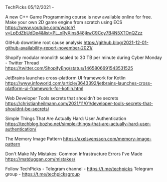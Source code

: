 TechPicks 05/12/2021 -

A new C++ Game Programming course is now available online for free. Make your own 2D game engine from scratch using ECS
https://www.youtube.com/watch?v=LpEdZbUdDe4&list=PL_xRyXins848jkwC9Coy7B4N5XTOnQZzz

GitHub downtime root cause analysis
https://github.blog/2021-12-01-github-availability-report-november-2021/

Shopify modular monolith scaled to 30 TB per minute during Cyber Monday - Twitter Thread
https://twitter.com/ShopifyEng/status/1465806691543531525

JetBrains launches cross-platform UI framework for Kotlin
https://www.infoworld.com/article/3643392/jetbrains-launches-cross-platform-ui-framework-for-kotlin.html

Web Developer Tools secrets that shouldn’t be secrets
https://christianheilmann.com/2021/11/01/developer-tools-secrets-that-shouldnt-be-secrets/

Simple Things That Are Actually Hard: User Authentication
https://techblog.bozho.net/simple-things-that-are-actually-hard-user-authentication/

The Memory Image Pattern
https://axelsvensson.com/memory-image-pattern

Don't Make My Mistakes: Common Infrastructure Errors I've Made
https://matduggan.com/mistakes/

Follow TechPicks -
Telegram channel - https://t.me/techpicks
Telegram group - https://t.me/techpicksgroup